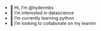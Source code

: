 - 👋 Hi, I’m @hydermbs
- 👀 I’m interested in datascience
- 🌱 I’m currently learning python
- 💞️ I’m looking to collaborate on my learnin

<!---
hydermbs/hydermbs is a ✨ special ✨ repository because its `README.md` (this file) appears on your GitHub profile.
You can click the Preview link to take a look at your changes.
--->
